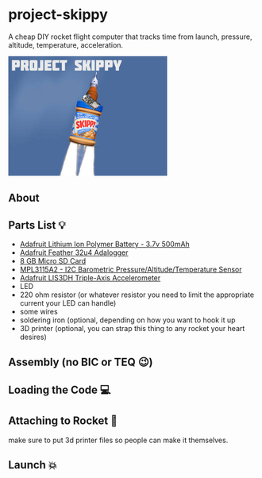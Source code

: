 # project-skippy
A cheap DIY rocket flight computer that tracks time from launch, pressure, altitude, temperature, acceleration.

![](https://github.com/olearyf/project-skippy/blob/master/project-skippy-logo.jpg)

## About

## Parts List 💡
- [Adafruit Lithium Ion Polymer Battery - 3.7v 500mAh](https://www.adafruit.com/product/1578)
- [Adafruit Feather 32u4 Adalogger](https://www.adafruit.com/product/2795)
- [8 GB Micro SD Card](https://www.adafruit.com/product/1294)
- [MPL3115A2 - I2C Barometric Pressure/Altitude/Temperature Sensor](https://www.adafruit.com/product/1893)
- [Adafruit LIS3DH Triple-Axis Accelerometer](https://www.adafruit.com/product/2809)
- LED
- 220 ohm resistor (or whatever resistor you need to limit the appropriate current your LED can handle)
- some wires
- soldering iron (optional, depending on how you want to hook it up
- 3D printer (optional, you can strap this thing to any rocket your heart desires)

## Assembly (no BIC or TEQ 😉)

## Loading the Code 💻

## Attaching to Rocket 🚀

make sure to put 3d printer files so people can make it themselves.

## Launch 💥
